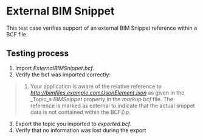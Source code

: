 # External BIM Snippet

This test case verifies support of an external BIM Snippet reference within a BCF file.

## Testing process

1. Import _ExternalBIMSnippet.bcf_.
2. Verify the bcf was imported correctly:
> 1. Your application is aware of the relative reference to _http://bimfiles.example.com/JsonElement.json_ as given in the _Topic_s _BIMSnippet_ property in the _markup.bcf_ file. The reference is marked as external to indicate that the actual snippet data is not contained within the BCFZip.
3. Export the topic you imported to _exported.bcf_.
4. Verify that no information was lost during the export